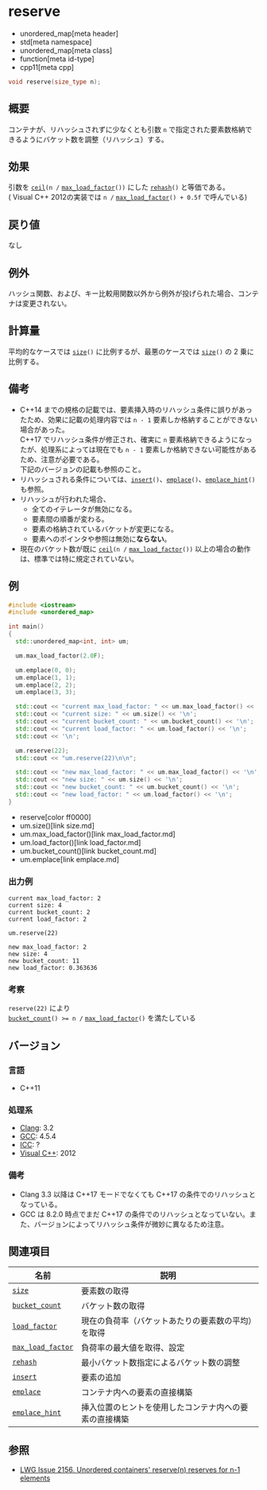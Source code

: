 # reserve
* unordered_map[meta header]
* std[meta namespace]
* unordered_map[meta class]
* function[meta id-type]
* cpp11[meta cpp]

```cpp
void reserve(size_type n);
```

## 概要
コンテナが、リハッシュされずに少なくとも引数 `n` で指定された要素数格納できるようにバケット数を調整（リハッシュ）する。


## 効果
引数を [`ceil`](/reference/cmath/ceil.md)`(n /` [`max_load_factor`](max_load_factor.md)`())` にした [`rehash`](rehash.md)`()` と等価である。  
( Visual C++ 2012の実装では `n /` [`max_load_factor`](max_load_factor.md)`() + 0.5f` で呼んでいる)


## 戻り値
なし


## 例外
ハッシュ関数、および、キー比較用関数以外から例外が投げられた場合、コンテナは変更されない。


## 計算量
平均的なケースでは [`size`](size.md)`()` に比例するが、最悪のケースでは [`size`](size.md)`()` の 2 乗に比例する。


## 備考
- C++14 までの規格の記載では、要素挿入時のリハッシュ条件に誤りがあったため、効果に記載の処理内容では `n - 1` 要素しか格納することができない場合があった。  
	C++17 でリハッシュ条件が修正され、確実に `n` 要素格納できるようになったが、処理系によっては現在でも `n - 1` 要素しか格納できない可能性があるため、注意が必要である。  
	下記のバージョンの記載も参照のこと。
- リハッシュされる条件については、[`insert`](insert.md)`()`、[`emplace`](emplace.md)`()`、[`emplace_hint`](emplace_hint.md)`()` も参照。
- リハッシュが行われた場合、
    - 全てのイテレータが無効になる。
    - 要素間の順番が変わる。
    - 要素の格納されているバケットが変更になる。
    - 要素へのポインタや参照は無効に**ならない**。
- 現在のバケット数が既に [`ceil`](/reference/cmath/ceil.md)`(n /` [`max_load_factor`](max_load_factor.md)`())` 以上の場合の動作は、標準では特に規定されていない。


## 例
```cpp example
#include <iostream>
#include <unordered_map>

int main()
{
  std::unordered_map<int, int> um;

  um.max_load_factor(2.0F);

  um.emplace(0, 0);
  um.emplace(1, 1);
  um.emplace(2, 2);
  um.emplace(3, 3);

  std::cout << "current max_load_factor: " << um.max_load_factor() << '\n';
  std::cout << "current size: " << um.size() << '\n';
  std::cout << "current bucket_count: " << um.bucket_count() << '\n';
  std::cout << "current load_factor: " << um.load_factor() << '\n';
  std::cout << '\n';

  um.reserve(22);
  std::cout << "um.reserve(22)\n\n";

  std::cout << "new max_load_factor: " << um.max_load_factor() << '\n';
  std::cout << "new size: " << um.size() << '\n';
  std::cout << "new bucket_count: " << um.bucket_count() << '\n';
  std::cout << "new load_factor: " << um.load_factor() << '\n';
}
```
* reserve[color ff0000]
* um.size()[link size.md]
* um.max_load_factor()[link max_load_factor.md]
* um.load_factor()[link load_factor.md]
* um.bucket_count()[link bucket_count.md]
* um.emplace[link emplace.md]

### 出力例
```
current max_load_factor: 2
current size: 4
current bucket_count: 2
current load_factor: 2

um.reserve(22)

new max_load_factor: 2
new size: 4
new bucket_count: 11
new load_factor: 0.363636
```

### 考察
`reserve(22)` により  
[`bucket_count`](bucket_count.md)`() >= n /` [`max_load_factor`](max_load_factor.md)`()` を満たしている

## バージョン
### 言語
- C++11

### 処理系
- [Clang](/implementation.md#clang): 3.2
- [GCC](/implementation.md#gcc): 4.5.4
- [ICC](/implementation.md#icc): ?
- [Visual C++](/implementation.md#visual_cpp): 2012

### 備考
- Clang 3.3 以降は C++17 モードでなくても C++17 の条件でのリハッシュとなっている。
- GCC は 8.2.0 時点でまだ C++17 の条件でのリハッシュとなっていない。また、バージョンによってリハッシュ条件が微妙に異なるため注意。


## 関連項目

| 名前 | 説明 |
|-------------------------------------------|--------------------------------------------------------|
| [`size`](size.md)                       | 要素数の取得 |
| [`bucket_count`](bucket_count.md)       | バケット数の取得 |
| [`load_factor`](load_factor.md)         | 現在の負荷率（バケットあたりの要素数の平均）を取得 |
| [`max_load_factor`](max_load_factor.md) | 負荷率の最大値を取得、設定 |
| [`rehash`](rehash.md)                   | 最小バケット数指定によるバケット数の調整 |
| [`insert`](insert.md)                   | 要素の追加 |
| [`emplace`](emplace.md)                 | コンテナ内への要素の直接構築 |
| [`emplace_hint`](emplace_hint.md)       | 挿入位置のヒントを使用したコンテナ内への要素の直接構築 |

## 参照
- [LWG Issue 2156. Unordered containers' reserve(n) reserves for n-1 elements](https://wg21.cmeerw.net/lwg/issue2156)
